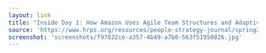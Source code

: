 ```yaml
---
layout: link
title: "Inside Day 1: How Amazon Uses Agile Team Structures and Adaptive Practices to Innovate on Behalf of Customers"
source: 'https://www.hrps.org/resources/people-strategy-journal/spring2019/pages/galetti-golden.aspx'
screenshot: 'screenshots/f97832ce-a357-4b49-a7b0-563f51958026.jpg'
---
```


